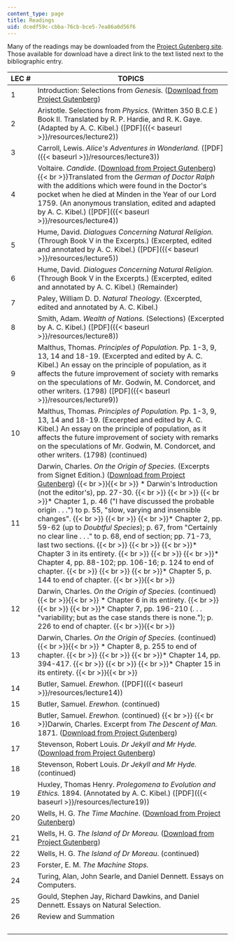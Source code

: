 ```yaml
---
content_type: page
title: Readings
uid: dcedf59c-cbba-76cb-bce5-7ea86a0d56f6
---
```


Many of the readings may be downloaded from the [Project Gutenberg site](http://www.gutenberg.org/). Those available for download have a direct link to the text listed next to the bibliographic entry.

| LEC # | TOPICS |
| --- | --- |
| 1 | Introduction: Selections from _Genesis._ ([Download from Project Gutenberg](http://www.gutenberg.org/ebooks/18105)) |
| 2 | Aristotle. Selections from _Physics._ (Written 350 B.C.E ) Book II. Translated by R. P. Hardie, and R. K. Gaye. (Adapted by A. C. Kibel.) ([PDF]({{< baseurl >}}/resources/lecture2)) |
| 3 | Carroll, Lewis. _Alice's Adventures in Wonderland._ ([PDF]({{< baseurl >}}/resources/lecture3)) |
| 4 | Voltaire. _Candide_. ([Download from Project Gutenberg](http://www.gutenberg.org/ebooks/4650))  {{< br >}}Translated from the _German of Doctor Ralph_ with the additions which were found in the Doctor's pocket when he died at Minden in the Year of our Lord 1759. (An anonymous translation, edited and adapted by A. C. Kibel.) ([PDF]({{< baseurl >}}/resources/lecture4)) |
| 5 | Hume, David. _Dialogues Concerning Natural Religion._ (Through Book V in the Excerpts.) (Excerpted, edited and annotated by A. C. Kibel.) ([PDF]({{< baseurl >}}/resources/lecture5)) |
| 6 | Hume, David. _Dialogues Concerning Natural Religion._ (Through Book V in the Excerpts.) (Excerpted, edited and annotated by A. C. Kibel.) (Remainder) |
| 7 | Paley, William D. D. _Natural Theology._ (Excerpted, edited and annotated by A. C. Kibel.) |
| 8 | Smith, Adam. _Wealth of Nations._ (Selections) (Excerpted by A. C. Kibel.) ([PDF]({{< baseurl >}}/resources/lecture8)) |
| 9 | Malthus, Thomas. _Principles of Population._ Pp. 1-3, 9, 13, 14 and 18-19. (Excerpted and edited by A. C. Kibel.) An essay on the principle of population, as it affects the future improvement of society with remarks on the speculations of Mr. Godwin, M. Condorcet, and other writers. (1798) ([PDF]({{< baseurl >}}/resources/lecture9)) |
| 10 | Malthus, Thomas. _Principles of Population._ Pp. 1-3, 9, 13, 14 and 18-19. (Excerpted and edited by A. C. Kibel.) An essay on the principle of population, as it affects the future improvement of society with remarks on the speculations of Mr. Godwin, M. Condorcet, and other writers. (1798) (continued) |
| 11 | Darwin, Charles. _On the Origin of Species._ (Excerpts from Signet Edition.) ([Download from Project Gutenberg](http://www.gutenberg.org/browse/BIBREC/BR2009.HTM)) {{< br >}}{{< br >}} *   Darwin's Introduction (not the editor's), pp. 27-30.  {{< br >}}      {{< br >}}    {{< br >}}*   Chapter 1, p. 46 ("I have discussed the probable origin . . .") to p. 55, "slow, varying and insensible changes".  {{< br >}}      {{< br >}}    {{< br >}}*   Chapter 2, pp. 59-62 (up to _Doubtful Species_); p. 67, from "Certainly no clear line . . ." to p. 68, end of section; pp. 71-73, last two sections.  {{< br >}}      {{< br >}}    {{< br >}}*   Chapter 3 in its entirety.  {{< br >}}      {{< br >}}    {{< br >}}*   Chapter 4, pp. 88-102; pp. 106-16; p. 124 to end of chapter.  {{< br >}}      {{< br >}}    {{< br >}}*   Chapter 5, p. 144 to end of chapter. {{< br >}}{{< br >}}  |
| 12 | Darwin, Charles. _On the Origin of Species._ (continued) {{< br >}}{{< br >}} *   Chapter 6 in its entirety.  {{< br >}}      {{< br >}}    {{< br >}}*   Chapter 7, pp. 196-210 (. . . "variability; but as the case stands there is none."); p. 226 to end of chapter. {{< br >}}{{< br >}}  |
| 13 | Darwin, Charles. _On the Origin of Species._ (continued) {{< br >}}{{< br >}} *   Chapter 8, p. 255 to end of chapter.  {{< br >}}      {{< br >}}    {{< br >}}*   Chapter 14, pp. 394-417.  {{< br >}}      {{< br >}}    {{< br >}}*   Chapter 15 in its entirety. {{< br >}}{{< br >}}  |
| 14 | Butler, Samuel. _Erewhon._ ([PDF]({{< baseurl >}}/resources/lecture14)) |
| 15 | Butler, Samuel. _Erewhon._ (continued) |
| 16 | Butler, Samuel. _Erewhon._ (continued)  {{< br >}}  {{< br >}}Darwin, Charles. Excerpt from _The Descent of Man._ 1871. ([Download from Project Gutenberg](http://www.gutenberg.org/browse/BIBREC/BR2300.HTM)) |
| 17 | Stevenson, Robert Louis. _Dr Jekyll and Mr Hyde._ ([Download from Project Gutenberg](http://www.gutenberg.org/browse/BIBREC/BR42.HTM)) |
| 18 | Stevenson, Robert Louis. _Dr Jekyll and Mr Hyde._ (continued) |
| 19 | Huxley, Thomas Henry. _Prolegomena to Evolution and Ethics._ 1894. (Annotated by A. C. Kibel.) ([PDF]({{< baseurl >}}/resources/lecture19)) |
| 20 | Wells, H. G. _The Time Machine_. ([Download from Project Gutenberg](http://www.gutenberg.org/browse/BIBREC/BR35.HTM)) |
| 21 | Wells, H. G. _The Island of Dr Moreau._ ([Download from Project Gutenberg](http://www.gutenberg.org/files/159/159-h/159-h.htm)) |
| 22 | Wells, H. G. _The Island of Dr Moreau_. (continued) |
| 23 | Forster, E. M. _The Machine Stops._ |
| 24 | Turing, Alan, John Searle, and Daniel Dennett. Essays on Computers. |
| 25 | Gould, Stephen Jay, Richard Dawkins, and Daniel Dennett. Essays on Natural Selection. |
| 26 | Review and Summation |
| &nbsp; |